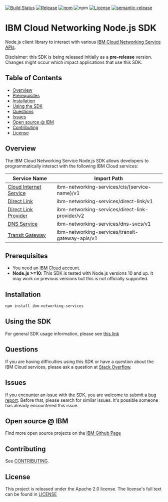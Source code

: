 [![Build Status](https://travis-ci.com/IBM/networking-node-sdk.svg?branch=master)](https://travis-ci.com/IBM/networking-node-sdk)
[![Release](https://img.shields.io/github/v/release/IBM/networking-node-sdk)](https://github.com/IBM/networking-node-sdk/releases/latest)
[![npm](https://img.shields.io/npm/v/ibm-networking-services)](https://www.npmjs.com/package/ibm-networking-services)
![npm](https://img.shields.io/npm/dm/ibm-networking-services)
[![License](https://img.shields.io/badge/License-Apache%202.0-blue.svg)](https://opensource.org/licenses/Apache-2.0)
[![semantic-release](https://img.shields.io/badge/%20%20%F0%9F%93%A6%F0%9F%9A%80-semantic--release-e10079.svg)](https://github.com/semantic-release/semantic-release)

# IBM Cloud Networking Node.js SDK
Node.js client library to interact with various [IBM Cloud Networking Service APIs](https://cloud.ibm.com/docs?tab=api-docs&category=network).

Disclaimer: this SDK is being released initially as a **pre-release** version.
Changes might occur which impact applications that use this SDK.

## Table of Contents

<!--
  The TOC below is generated using the `markdown-toc` node package.

      https://github.com/jonschlinkert/markdown-toc

  You should regenerate the TOC after making changes to this file.

      npx markdown-toc -i README.md
  -->

<!-- toc -->

- [Overview](#overview)
- [Prerequisites](#prerequisites)
- [Installation](#installation)
- [Using the SDK](#using-the-sdk)
- [Questions](#questions)
- [Issues](#issues)
- [Open source @ IBM](#open-source--ibm)
- [Contributing](#contributing)
- [License](#license)

<!-- tocstop -->

<!-- --------------------------------------------------------------- -->
## Overview

The IBM Cloud Networking Service Node.js SDK allows developers to programmatically interact with the following
IBM Cloud services:

Service Name | Import Path
--- | ---
[Cloud Internet Service](https://cloud.ibm.com/apidocs/cis?code=node) | ibm-networking-services/cis/{service-name}/v1
[Direct Link](https://cloud.ibm.com/apidocs/direct_link?code=node) | ibm-networking-services/direct-link/v1
[Direct Link Provider](https://cloud.ibm.com/apidocs/direct_link_provider_api?code=node) | ibm-networking-services/direct-link-provider/v2
[DNS Service](https://cloud.ibm.com/apidocs/dns-svcs) | ibm-networking-services/dns-svcs/v1
[Transit Gateway](https://cloud.ibm.com/apidocs/transit-gateway?code=node) | ibm-networking-services/transit-gateway-apis/v1

## Prerequisites
* You need an [IBM Cloud][ibm-cloud-onboarding] account.
* **Node.js >=10**: This SDK is tested with Node.js versions 10 and up. It may work on previous versions but this is not officially supported.

[ibm-cloud-onboarding]: http://cloud.ibm.com/registration

## Installation

```sh
npm install ibm-networking-services
```

## Using the SDK
For general SDK usage information, please see
[this link](https://github.com/IBM/ibm-cloud-sdk-common/blob/master/README.md)

## Questions

If you are having difficulties using this SDK or have a question about the IBM Cloud services,
please ask a question at
[Stack Overflow](http://stackoverflow.com/questions/ask?tags=ibm-cloud).

## Issues
If you encounter an issue with the SDK, you are welcome to submit
a [bug report](https://github.com/IBM/networking-node-sdk/issues). 
Before that, please search for similar issues. It's possible someone has
already encountered this issue.

## Open source @ IBM
Find more open source projects on the [IBM Github Page](http://ibm.github.io/)

## Contributing
See [CONTRIBUTING](CONTRIBUTING.md).

## License

This project is released under the Apache 2.0 license.
The license's full text can be found in
[LICENSE](LICENSE)
